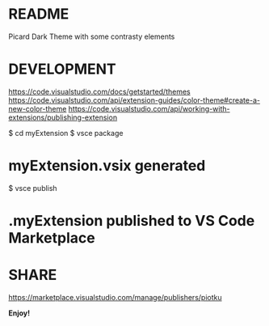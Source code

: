 # README
Picard Dark Theme with some contrasty elements


# DEVELOPMENT

https://code.visualstudio.com/docs/getstarted/themes
https://code.visualstudio.com/api/extension-guides/color-theme#create-a-new-color-theme
https://code.visualstudio.com/api/working-with-extensions/publishing-extension

$ cd myExtension
$ vsce package
# myExtension.vsix generated
$ vsce publish
# <publisherID>.myExtension published to VS Code Marketplace


# SHARE

https://marketplace.visualstudio.com/manage/publishers/piotku

**Enjoy!**
